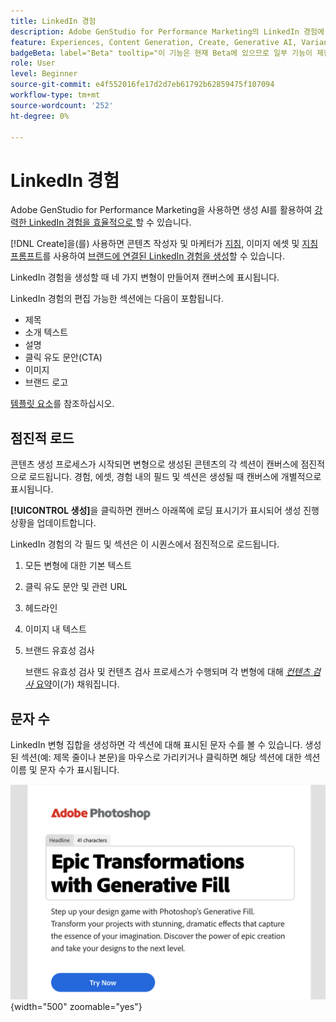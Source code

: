 ```yaml
---
title: LinkedIn 경험
description: Adobe GenStudio for Performance Marketing의 LinkedIn 경험에 대해 알아봅니다.
feature: Experiences, Content Generation, Create, Generative AI, Variant Generation
badgeBeta: label="Beta" tooltip="이 기능은 현재 Beta에 있으므로 일부 기능이 제한되거나 변경될 수 있습니다."
role: User
level: Beginner
source-git-commit: e4f552016fe17d2d7eb61792b62859475f107094
workflow-type: tm+mt
source-wordcount: '252'
ht-degree: 0%

---
```


# LinkedIn 경험

Adobe GenStudio for Performance Marketing을 사용하면 생성 AI를 활용하여 [강력한 LinkedIn 경험을 효율적으로 ](/help/user-guide/create/create-linkedin.md)할 수 있습니다.

[!DNL Create]을(를) 사용하면 콘텐츠 작성자 및 마케터가 [지침](/help/user-guide/guidelines/overview.md), 이미지 에셋 및 [지침 프롬프트](/help/user-guide/effective-prompts.md)를 사용하여 [브랜드에 연결된 LinkedIn 경험을 생성](/help/user-guide/create/create-email-experience.md)할 수 있습니다.

LinkedIn 경험을 생성할 때 네 가지 변형이 만들어져 캔버스에 표시됩니다.

LinkedIn 경험의 편집 가능한 섹션에는 다음이 포함됩니다.

* 제목
* 소개 텍스트
* 설명
* 클릭 유도 문안(CTA)
* 이미지
* 브랜드 로고

[템플릿 요소](/help/user-guide/content/use-templates.md#template-elements)를 참조하십시오.

## 점진적 로드

콘텐츠 생성 프로세스가 시작되면 변형으로 생성된 콘텐츠의 각 섹션이 캔버스에 점진적으로 로드됩니다. 경험, 에셋, 경험 내의 필드 및 섹션은 생성될 때 캔버스에 개별적으로 표시됩니다.

**[!UICONTROL 생성]**&#x200B;을 클릭하면 캔버스 아래쪽에 로딩 표시기가 표시되어 생성 진행 상황을 업데이트합니다.

LinkedIn 경험의 각 필드 및 섹션은 이 시퀀스에서 점진적으로 로드됩니다.

1. 모든 변형에 대한 기본 텍스트
1. 클릭 유도 문안 및 관련 URL
1. 헤드라인
1. 이미지 내 텍스트
1. 브랜드 유효성 검사

   브랜드 유효성 검사 및 컨텐츠 검사 프로세스가 수행되며 각 변형에 대해 [_컨텐츠 검사_ 요약](/help/user-guide/guidelines/brand-validation.md#content-check-summary)이(가) 채워집니다.

## 문자 수

LinkedIn 변형 집합을 생성하면 각 섹션에 대해 표시된 문자 수를 볼 수 있습니다. 생성된 섹션(예: 제목 줄이나 본문)을 마우스로 가리키거나 클릭하면 해당 섹션에 대한 섹션 이름 및 문자 수가 표시됩니다.

![문자 수](/help/assets/character-count.png){width="500" zoomable="yes"}

